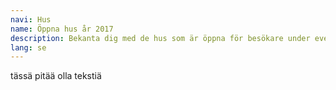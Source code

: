 ```yaml
---
navi: Hus
name: Öppna hus år 2017
description: Bekanta dig med de hus som är öppna för besökare under evenemanget. Husen är öppna på båda dagarna kl 10-17.
lang: se
---
```

tässä pitää olla tekstiä
